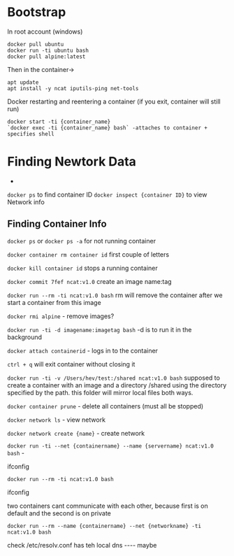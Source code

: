 # Bootstrap
In root account (windows)
```
docker pull ubuntu
docker run -ti ubuntu bash
docker pull alpine:latest
```
Then in the container->
```
apt update
apt install -y ncat iputils-ping net-tools
```

Docker restarting and reentering a container (if you exit, container will still run)
```
docker start -ti {container_name}
`docker exec -ti {container_name} bash` -attaches to container + specifies shell
```

# Finding Newtork Data
*

`docker ps` to find container ID
`docker inspect {container ID}` to view Network info

## Finding Container Info
`docker ps` or `docker ps -a` for not running container

`docker container rm container id` first couple of letters

`docker kill container id` stops a running container

`docker commit 7fef ncat:v1.0` create an image name:tag

`docker run --rm -ti ncat:v1.0 bash` rm will remove the container after we start a container from this image

`docker rmi alpine` - remove images?

`docker run -ti -d imagename:imagetag bash` -d is to run it in the background

`docker attach containerid` - logs in to the container

`ctrl + q` will exit container without closing it

`docker run -ti -v /Users/hev/test:/shared ncat:v1.0 bash` supposed to create a container with an image and a directory /shared using the directory specified by the path. this folder will mirror local files both ways.

`docker container prune` - delete all containers (must all be stopped)

`docker network ls` - view network

`docker network create {name}` - create network

`docker run -ti --net {containername} --name {servername} ncat:v1.0 bash` - 

ifconfig

`docker run --rm -ti ncat:v1.0 bash`

ifconfig



two containers cant communicate with each other, because first is on default and the second is on private

`docker run --rm --name {containername} --net {networkname} -ti ncat:v1.0 bash`

check /etc/resolv.conf has teh local dns ---- maybe



